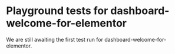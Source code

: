 # Playground tests for dashboard-welcome-for-elementor
We are still awaiting the first test run for dashboard-welcome-for-elementor.
